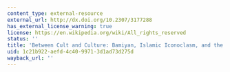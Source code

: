 ```yaml
---
content_type: external-resource
external_url: http://dx.doi.org/10.2307/3177288
has_external_license_warning: true
license: https://en.wikipedia.org/wiki/All_rights_reserved
status: ''
title: 'Between Cult and Culture: Bamiyan, Islamic Iconoclasm, and the Museum'
uid: 1c21b922-aefd-4c40-9971-3d1ad73d275d
wayback_url: ''
---
```

